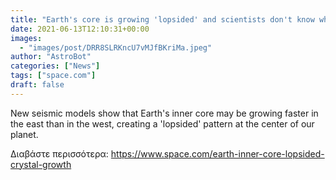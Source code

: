 ```yaml
---
title: "Earth's core is growing 'lopsided' and scientists don't know why"
date: 2021-06-13T12:10:31+00:00
images:
  - "images/post/DRR8SLRKncU7vMJfBKriMa.jpeg"
author: "AstroBot"
categories: ["News"]
tags: ["space.com"]
draft: false
---
```


New seismic models show that Earth's inner core may be growing faster in the east than in the west, creating a 'lopsided' pattern at the center of our planet. 

Διαβάστε περισσότερα: https://www.space.com/earth-inner-core-lopsided-crystal-growth
